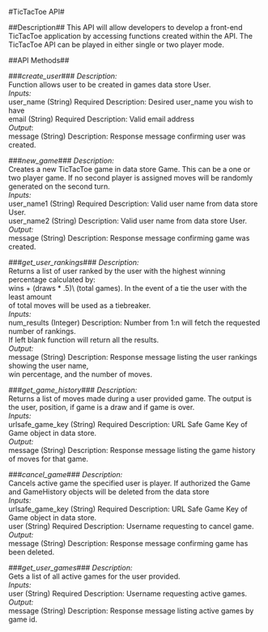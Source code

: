 #TicTacToe API#

##Description##
This API will allow developers to develop a front-end TicTacToe application by accessing functions created within
the API.  The TicTacToe API can be played in either single or two player mode.

##API Methods##

###*create_user*###
_Description:_ <br>
Function allows user to be created in games data store User.<br>
_Inputs:_<br>
user_name (String) Required Description: Desired user_name you wish to have<br>
email (String) Required Description: Valid email address<br>
_Output_:<br>
message (String) Description: Response message confirming user was created.


###*new_game*###
_Description:_<br>
Creates a new TicTacToe game in data store Game.  This can be a one or two player game.  If no second player is assigned moves will be randomly generated on the second turn.<br>
_Inputs:_<br>
user_name1 (String) Required Description: Valid user name from data store User.<br>
user_name2 (String) Description: Valid user name from data store User.<br>
_Output:_<br>
message (String) Description: Response message confirming game was created.


###*get_user_rankings*###
_Description:_<br>
Returns a list of user ranked by the user with the highest winning percentage calculated by:<br>
wins + (draws * .5)\ (total games).  In the event of a tie the user with the least amount<br>
of total moves will be used as a tiebreaker.<br>
_Inputs:_<br>
num_results (Integer) Description: Number from 1:n will fetch the requested number of rankings.<br>
If left blank function will return all the results.<br>
_Output:_<br>
message (String) Description: Response message listing the user rankings showing the user name,<br>
win percentage, and the number of moves.

###*get_game_history*###
_Description:_<br>
Returns a list of moves made during a user provided game.  The output is the user, position, if game is a draw and if game is over.<br>
_Inputs:_<br>
urlsafe_game_key (String) Required Description: URL Safe Game Key of Game object in data store.<br>
_Output:_<br>
message (String) Description: Response message listing the game history of moves for that game.

###*cancel_game*###
_Description:_<br>
Cancels active game the specified user is player.  If authorized the Game and GameHistory objects will be deleted from the data  store<br>
_Inputs:_<br>
urlsafe_game_key (String) Required Description: URL Safe Game Key of Game object in data store.<br>
user (String) Required Description: Username requesting to cancel game.<br>
_Output:_<br>
message (String) Description: Response message confirming game has been deleted.

###*get_user_games*###
_Description:_<br>
Gets a list of all active games for the user provided.<br>
_Inputs:_<br>
user (String) Required Description: Username requesting active games.<br>
_Output:_<br>
message (String) Description: Response message listing active games by game id.
